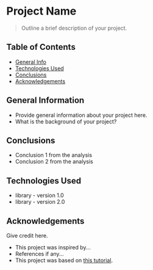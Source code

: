 # Project Name
> Outline a brief description of your project.


## Table of Contents
* [General Info](#general-information)
* [Technologies Used](#technologies-used)
* [Conclusions](#conclusions)
* [Acknowledgements](#acknowledgements)

## General Information
- Provide general information about your project here.
- What is the background of your project?

## Conclusions
- Conclusion 1 from the analysis
- Conclusion 2 from the analysis


## Technologies Used
- library - version 1.0
- library - version 2.0

## Acknowledgements
Give credit here.
- This project was inspired by...
- References if any...
- This project was based on [this tutorial](https://www.example.com).

